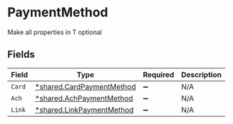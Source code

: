 # PaymentMethod

Make all properties in T optional


## Fields

| Field                                                                 | Type                                                                  | Required                                                              | Description                                                           |
| --------------------------------------------------------------------- | --------------------------------------------------------------------- | --------------------------------------------------------------------- | --------------------------------------------------------------------- |
| `Card`                                                                | [*shared.CardPaymentMethod](../../models/shared/cardpaymentmethod.md) | :heavy_minus_sign:                                                    | N/A                                                                   |
| `Ach`                                                                 | [*shared.AchPaymentMethod](../../models/shared/achpaymentmethod.md)   | :heavy_minus_sign:                                                    | N/A                                                                   |
| `Link`                                                                | [*shared.LinkPaymentMethod](../../models/shared/linkpaymentmethod.md) | :heavy_minus_sign:                                                    | N/A                                                                   |